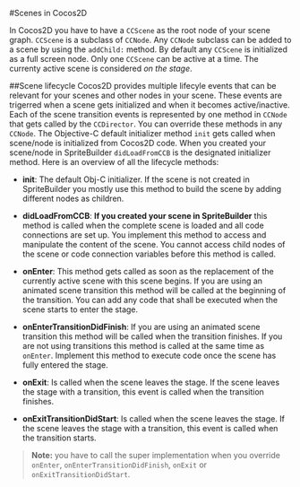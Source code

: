 #Scenes in Cocos2D

In Cocos2D you have to have a `CCScene` as the root node of your scene graph. `CCScene` is a subclass of `CCNode`. Any `CCNode` subclass can be added to a scene by using the `addChild:` method. By default any `CCScene` is initialized as a full screen node. Only one `CCScene` can be active at a time. The currenty active scene is considered *on the stage*.


##Scene lifecycle
Cocos2D provides multiple lifecyle events that can be relevant for your scenes and other nodes in your scene. These events are trigerred when a scene gets initialized and when it becomes active/inactive. Each of the scene transition events is represented by one method in `CCNode` that gets called by the `CCDirector`. You can override these methods in any `CCNode`. The Objective-C default initializer method `init` gets called when scene/node is initialized from Cocos2D code. When you created your scene/node in SpriteBuilder `didLoadFromCCB` is the designated initializer method. Here is an overview of all the lifecycle methods:

* **init**: The default Obj-C initializer. If the scene is not created in SpriteBuilder you mostly use this method to build the scene by adding different nodes as children.

* **didLoadFromCCB**: **If you created your scene in SpriteBuilder** this method is called when the complete scene is loaded and all code connections are set up. You implement this method to access and manipulate the content of the scene. You cannot access child nodes of the scene or code connection variables before this method is called.

* **onEnter**: This method gets called as soon as the replacement of the currently active scene with this scene begins. If you are using an animated scene transition this method will be called at the beginning of the transition. You can add any code that shall be executed when the scene starts to enter the stage.

* **onEnterTransitionDidFinish**: If you are using an animated scene transition this method will be called when the transition finishes. If you are not using transitions this method is called at the same time as `onEnter`. Implement this method to execute code once the scene has fully entered the stage.

* **onExit**: Is called when the scene leaves the stage. If the scene leaves the stage with a transition, this event is called when the transition finishes.

* **onExitTransitionDidStart**: Is called when the scene leaves the stage. If the scene leaves the stage with a transition, this event is called when the transition starts.

> **Note:** you have to call the super implementation when you override `onEnter`, `onEnterTransitionDidFinish`, `onExit` or `onExitTransitionDidStart`.

